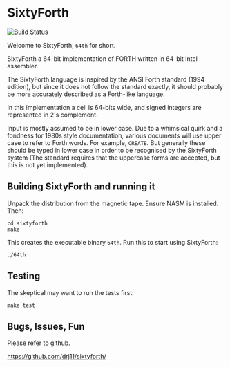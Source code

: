 # SixtyForth

[![Build Status](https://travis-ci.org/drj11/sixtyforth.svg?branch=master)](https://travis-ci.org/drj11/sixtyforth)

Welcome to SixtyForth, `64th` for short.

SixtyForth a 64-bit implementation of FORTH
written in 64-bit Intel assembler.

The SixtyForth language is
inspired by the ANSI Forth standard (1994 edition),
but since it does not follow the standard exactly,
it should probably be more accurately described as
a Forth-like language.

In this implementation a cell is 64-bits wide,
and signed integers are represented in 2's complement.

Input is mostly assumed to be in lower case.
Due to a whimsical quirk and
a fondness for 1980s style documentation,
various documents will use upper case
to refer to Forth words.
For example, `CREATE`.
But generally these should be
typed in lower case
in order to be
recognised by the SixtyForth system
(The standard requires that the uppercase forms are accepted,
but this is not yet implemented).

## Building SixtyForth and running it

Unpack the distribution from the magnetic tape.
Ensure NASM is installed.
Then:

    cd sixtyforth
    make

This creates the executable binary `64th`.
Run this to start using SixtyForth:

    ./64th

## Testing

The skeptical may want to run the tests first:

    make test

## Bugs, Issues, Fun

Please refer to github.

https://github.com/drj11/sixtyforth/

